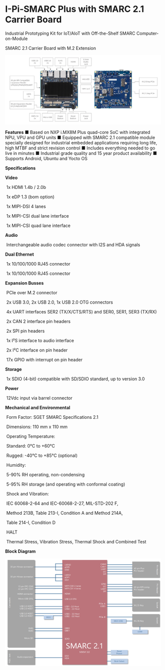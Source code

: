 I-Pi-SMARC Plus with SMARC 2.1 Carrier Board 
===



Industrial Prototyping Kit for IoT/AIoT with Off-the-Shelf SMARC Computer-on-Module

SMARC 2.1 Carrier Board with M.2 Extension 

![IMX8M-Plus](CarrierIntroduction.assets/IMX8M-Plus.jpg)



**Features**
■ Based on NXP i.MX8M Plus quad-core SoC with integrated NPU,
VPU and GPU units
■ Equipped with SMARC 2.1 compatible module specially designed for
industrial embedded applications requiring long life, high MTBF and
strict revision control
■ Includes everything needed to go live in minutes
■ Industrial grade quality and 15 year product availability
■ Supports Android, Ubuntu and Yocto OS

**Specifications**

**Video**	 

​    1x HDMI 1.4b / 2.0b 

​    1x eDP 1.3 (bom option) 

​    1x MIPI-DSI 4 lanes  

​    1x MIPI-CSI dual lane interface  

​    1x MIPI-CSI quad lane interface 

**Audio**	 

​    Interchangeable audio codec connector with I2S and HDA signals 

**Dual Ethernet**	 

​    1x 10/100/1000 RJ45 connector 

​    1x 10/100/1000 RJ45 connector 

**Expansion Busses**	 

​     PCIe over M.2 connector  

​     2x USB 3.0, 2x USB 2.0, 1x USB 2.0 OTG connectors 

​     4x UART interfaces SER2 (TX/X/CTS/RTS) and SER0, SER1, SER3 (TX/RX) 

​     2x CAN 2 interface pin headers 

​     2x SPI pin headers 

​     1x I²S interface to audio interface  

​      2x I²C interface on pin header 

​      17x GPIO with interrupt on pin header 

**Storage**	 

​      1x SDIO (4-bit) compatible with SD/SDIO standard, up to version 3.0 

**Power** 

​      12Vdc input via barrel connector 

**Mechanical and Environmental**	 

​      Form Factor: SGET SMARC Specifications 2.1 

​      Dimensions: 110 mm x 110 mm 

​      Operating Temperature:	

​            Standard: 0°C to +60°C 

​            Rugged: -40°C to +85°C (optional) 

​       Humidity:

​            5-90% RH operating, non-condensing 

​            5-95% RH storage (and operating with conformal coating) 

​       Shock and Vibration:	

​            IEC 60068-2-64 and IEC-60068-2-27, MIL-STD-202 F,  

​            Method 213B, Table 213-I, Condition A and Method 214A,  

​            Table 214-I, Condition D 

​        HALT			

​             Thermal Stress, Vibration Stress, Thermal Shock and Combined Test 



**Block Diagram** 

![block_diagram](CarrierIntroduction.assets/block_diagram-1616579611776.PNG)